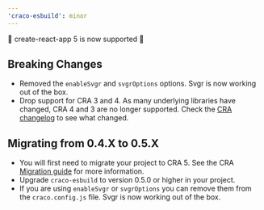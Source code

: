 ```yaml
---
'craco-esbuild': minor
---
```


🚀 create-react-app 5 is now supported 🚀

## Breaking Changes

- Removed the `enableSvgr` and `svgrOptions` options. Svgr is now working out of the box.
- Drop support for CRA 3 and 4. As many underlying libraries have changed, CRA 4 and 3 are no longer supported. Check the [CRA changelog](https://github.com/facebook/create-react-app/releases/tag/v5.0.0) to see what changed.

## Migrating from 0.4.X to 0.5.X

- You will first need to migrate your project to CRA 5. See the CRA [Migration guide](https://github.com/facebook/create-react-app/releases/tag/v5.0.0) for more information.
- Upgrade `craco-esbuild` to version 0.5.0 or higher in your project.
- If you are using `enableSvgr` or `svgrOptions` you can remove them from the `craco.config.js` file. Svgr is now working out of the box.
